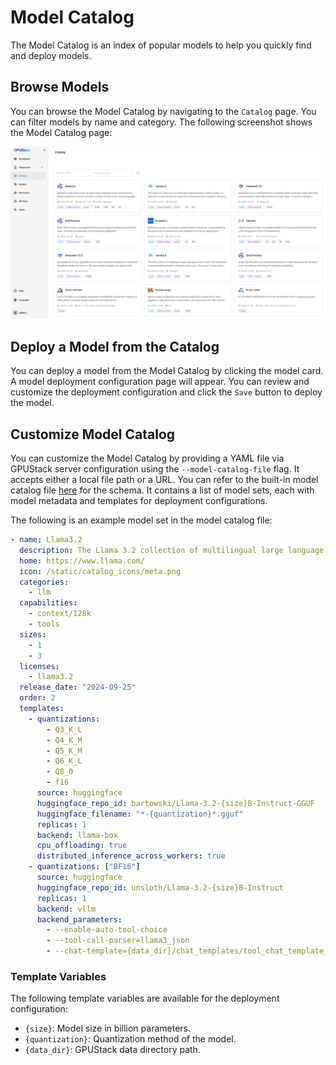 # Model Catalog

The Model Catalog is an index of popular models to help you quickly find and deploy models.

## Browse Models

You can browse the Model Catalog by navigating to the `Catalog` page. You can filter models by name and category. The following screenshot shows the Model Catalog page:

![Model Catalog](../assets/model-catalog.png)

## Deploy a Model from the Catalog

You can deploy a model from the Model Catalog by clicking the model card. A model deployment configuration page will appear. You can review and customize the deployment configuration and click the `Save` button to deploy the model.

## Customize Model Catalog

You can customize the Model Catalog by providing a YAML file via GPUStack server configuration using the `--model-catalog-file` flag. It accepts either a local file path or a URL. You can refer to the built-in model catalog file [here](https://github.com/gpustack/gpustack/blob/main/gpustack/assets/model-catalog.yaml) for the schema. It contains a list of model sets, each with model metadata and templates for deployment configurations.

The following is an example model set in the model catalog file:

```yaml
- name: Llama3.2
  description: The Llama 3.2 collection of multilingual large language models (LLMs) is a collection of pretrained and instruction-tuned generative models in 1B and 3B sizes (text in/text out). The Llama 3.2 instruction-tuned text only models are optimized for multilingual dialogue use cases, including agentic retrieval and summarization tasks. They outperform many of the available open source and closed chat models on common industry benchmarks.
  home: https://www.llama.com/
  icon: /static/catalog_icons/meta.png
  categories:
    - llm
  capabilities:
    - context/128k
    - tools
  sizes:
    - 1
    - 3
  licenses:
    - llama3.2
  release_date: "2024-09-25"
  order: 2
  templates:
    - quantizations:
        - Q3_K_L
        - Q4_K_M
        - Q5_K_M
        - Q6_K_L
        - Q8_0
        - f16
      source: huggingface
      huggingface_repo_id: bartowski/Llama-3.2-{size}B-Instruct-GGUF
      huggingface_filename: "*-{quantization}*.gguf"
      replicas: 1
      backend: llama-box
      cpu_offloading: true
      distributed_inference_across_workers: true
    - quantizations: ["BF16"]
      source: huggingface
      huggingface_repo_id: unsloth/Llama-3.2-{size}B-Instruct
      replicas: 1
      backend: vllm
      backend_parameters:
        - --enable-auto-tool-choice
        - --tool-call-parser=llama3_json
        - --chat-template={data_dir}/chat_templates/tool_chat_template_llama3.2_json.jinja
```

### Template Variables

The following template variables are available for the deployment configuration:

- `{size}`: Model size in billion parameters.
- `{quantization}`: Quantization method of the model.
- `{data_dir}`: GPUStack data directory path.
